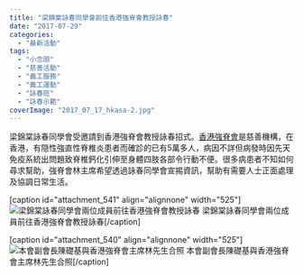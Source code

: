 ```yaml
---
title: "梁錦棠詠春同學會前往香港強脊會教授詠春"
date: "2017-07-29"
categories: 
  - "最新活動"
tags: 
  - "小念頭"
  - "慈善活動"
  - "義工服務"
  - "義工運動"
  - "詠春班"
  - "詠春示範"
coverImage: "2017_07_17_hkasa-2.jpg"
---
```


梁錦棠詠春同學會受邀請到香港強脊會教授詠春招式。[香港強脊會](http://www.hkasa.hk/)是慈善機構，在香港，有隠性強直性脊椎炎患者而確診的已有5萬多人，病因不詳但病發時因先天免疫系統出問題致脊椎鈣化引伸至身體四肢各部令行動不便。很多病患者不知如何尋求幫助，強脊會林主席希望透過詠春同學會宣掦資訊，幫助有需要人士正面處理及協調日常生活。<!--more-->

\[caption id="attachment\_541" align="alignnone" width="525"\]![梁錦棠詠春同學會兩位成員前往香港強脊會教授詠春](images/2017_07_17_hkasa-2-1024x768.jpg) 梁錦棠詠春同學會兩位成員前往香港強脊會教授詠春\[/caption\]

\[caption id="attachment\_540" align="alignnone" width="525"\]![本會副會長陳礎基與香港強脊會主席林先生合照](images/2017_07_17_hkasa-1-1024x768.jpg) 本會副會長陳礎基與香港強脊會主席林先生合照\[/caption\]
